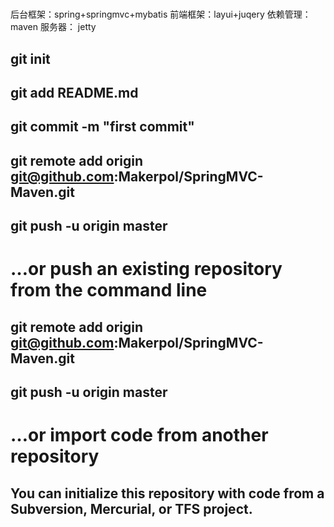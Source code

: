 #

后台框架：spring+springmvc+mybatis
前端框架：layui+juqery
依赖管理：maven
服务器： jetty

## git init
## git add README.md
## git commit -m "first commit"
## git remote add origin git@github.com:Makerpol/SpringMVC-Maven.git
## git push -u origin master

# …or push an existing repository from the command line

## git remote add origin git@github.com:Makerpol/SpringMVC-Maven.git
## git push -u origin master
# …or import code from another repository
## You can initialize this repository with code from a Subversion, Mercurial, or TFS project.